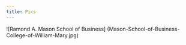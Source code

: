 ```yaml
---
title: Pics
---
```

![Ramond A. Mason School of Business] (Mason-School-of-Business-College-of-William-Mary.jpg)
